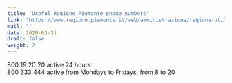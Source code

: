 ```yaml
---
title: "Useful Regione Piemonte phone numbers"
link: "https://www.regione.piemonte.it/web/amministrazione/regione-utile/call-center/800-333-444-numero-verde-regione-piemonte"
mail: ""
date: 2020-03-31
draft: false
weight: 2
---
```


800 19 20 20 active 24 hours  
800 333 444 active from Mondays to Fridays, from 8 to 20
